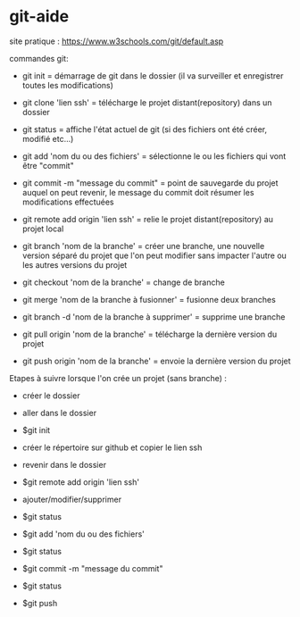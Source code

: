 # git-aide

site pratique : https://www.w3schools.com/git/default.asp

commandes git:


- git init = démarrage de git dans le dossier (il va surveiller et enregistrer toutes les modifications)

- git clone 'lien ssh' = télécharge le projet distant(repository) dans un dossier

- git status = affiche l'état actuel de git (si des fichiers ont été créer, modifié etc...)

- git add 'nom du ou des fichiers' = sélectionne le ou les fichiers qui vont être "commit"

- git commit -m "message du commit" = point de sauvegarde du projet auquel on peut revenir, le message du commit doit résumer les modifications effectuées

- git remote add origin 'lien ssh' = relie le projet distant(repository) au projet local

- git branch 'nom de la branche' = créer une branche, une nouvelle version séparé du projet que l'on peut modifier sans impacter l'autre ou les autres versions du projet

- git checkout 'nom de la branche' = change de branche

- git merge 'nom de la branche à fusionner' = fusionne deux branches

- git branch -d 'nom de la branche à supprimer' = supprime une branche

- git pull origin 'nom de la branche' = télécharge la dernière version du projet

- git push origin 'nom de la branche' = envoie la dernière version du projet





Etapes à suivre lorsque l'on crée un projet (sans branche) :

- créer le dossier

- aller dans le dossier

- $git init

- créer le répertoire sur github et copier le lien ssh

- revenir dans le dossier

- $git remote add origin 'lien ssh'

- ajouter/modifier/supprimer

- $git status

- $git add 'nom du ou des fichiers'

- $git status

- $git commit -m "message du commit"

- $git status

- $git push